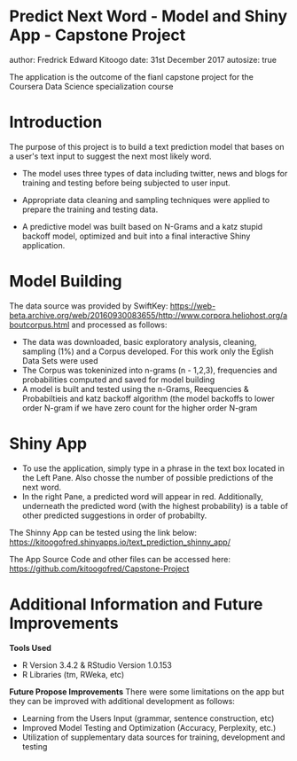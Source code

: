 Predict Next Word - Model and Shiny App - Capstone Project
========================================================
author: Fredrick Edward Kitoogo
date: 31st December 2017
autosize: true

The application is the outcome of the fianl capstone project for the Coursera Data Science specialization course

Introduction
========================================================
The purpose of this project is to build a text prediction model that bases on a user's text input to suggest the next most likely word.

- The model uses three types of data including twitter, news and blogs for training and testing before being subjected to user input. 

- Appropriate data cleaning and sampling techniques were applied to prepare the training and testing data. 

- A predictive model was built based on N-Grams and a katz stupid backoff model, optimized and buit into a final  interactive Shiny application.

Model Building
========================================================
The data source was provided by SwiftKey:  https://web-beta.archive.org/web/20160930083655/http://www.corpora.heliohost.org/aboutcorpus.html and processed as follows:
- The data was downloaded, basic exploratory analysis, cleaning, sampling (1%) and a Corpus developed. For this work only the Eglish Data Sets were used
- The Corpus was tokeninized into n-grams (n - 1,2,3), frequencies and probabilities computed and saved for model building
- A model is built and tested using the n-Grams, Reequencies & Probabiltieis and katz backoff algorithm (the model backoffs to lower order N-gram if we have zero count for the higher order N-gram

Shiny App
========================================================
- To use the application, simply type in a phrase in the text box located in the Left Pane. Also chosse the number of possible predictions of the next word.
- In the right Pane, a predicted word will appear in red. Additionally, underneath the predicted word (with the highest probability) is a table of other predicted suggestions in order of probabilty. 

The Shinny App can be tested using the link below:
https://kitoogofred.shinyapps.io/text_prediction_shinny_app/

The App Source Code and other files can be accessed here:
https://github.com/kitoogofred/Capstone-Project

Additional Information and Future Improvements
========================================================
**Tools Used**
- R Version 3.4.2 & RStudio Version 1.0.153 
- R Libraries (tm, RWeka, etc)

**Future Propose Improvements**
There were some limitations on the app but they can be improved with additional development as follows:
- Learning from the Users Input (grammar, sentence construction, etc)
- Improved Model Testing and Optimization (Accuracy, Perplexity, etc.)
- Utilization of supplementary data sources for training, development and testing

